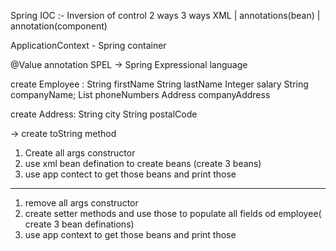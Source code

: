 Spring IOC :- Inversion of control
2 ways 3 ways
XML | annotations(bean) | annotation(component)

ApplicationContext - Spring container

@Value annotation
SPEL -> Spring Expressional language


create Employee : 
String firstName
String lastName
Integer salary
String companyName;
List<String> phoneNumbers
Address companyAddress

create Address:
String city
String postalCode

-> create toString method

1) Create all args constructor
2) use xml bean defination to create beans (create 3 beans)
3) use app contect to get those beans and print those
-----------------
1) remove all args constructor
2) create setter methods and use those to populate all fields od employee( create 3 bean definations)
3) use app context to get those beans and print those
